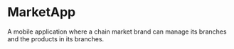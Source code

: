 # MarketApp
A mobile application where a chain market brand can manage its branches and the products in its branches.
